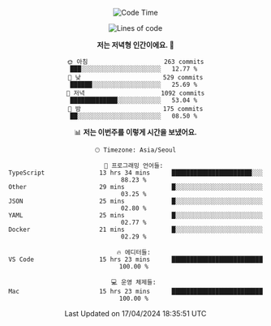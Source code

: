 <div align='center'>
 
<!--START_SECTION:waka-->
![Code Time](http://img.shields.io/badge/Code%20Time-3%2C486%20hrs%2018%20mins-blue)

![Lines of code](https://img.shields.io/badge/%EC%A0%80%EB%8A%94%20%EC%97%AC%ED%83%9C%EA%B9%8C%EC%A7%80%20-1.5%20million%20%EC%A4%84%EC%9D%98%20%EC%BD%94%EB%93%9C%EB%A5%BC%20%EC%9E%91%EC%84%B1%ED%96%88%EC%96%B4%EC%9A%94.-blue)

**저는 저녁형 인간이에요. 🦉** 

```text
🌞 아침                     263 commits         ███░░░░░░░░░░░░░░░░░░░░░░   12.77 % 
🌆 낮　                     529 commits         ██████░░░░░░░░░░░░░░░░░░░   25.69 % 
🌃 저녁                     1092 commits        █████████████░░░░░░░░░░░░   53.04 % 
🌙 밤　                     175 commits         ██░░░░░░░░░░░░░░░░░░░░░░░   08.50 % 
```


📊 **저는 이번주를 이렇게 시간을 보냈어요.** 

```text
🕑︎ Timezone: Asia/Seoul

💬 프로그래밍 언어들: 
TypeScript               13 hrs 34 mins      ██████████████████████░░░   88.23 % 
Other                    29 mins             █░░░░░░░░░░░░░░░░░░░░░░░░   03.25 % 
JSON                     25 mins             █░░░░░░░░░░░░░░░░░░░░░░░░   02.80 % 
YAML                     25 mins             █░░░░░░░░░░░░░░░░░░░░░░░░   02.77 % 
Docker                   21 mins             █░░░░░░░░░░░░░░░░░░░░░░░░   02.29 % 

🔥 에디터들: 
VS Code                  15 hrs 23 mins      █████████████████████████   100.00 % 

💻 운영 체제들: 
Mac                      15 hrs 23 mins      █████████████████████████   100.00 % 
```


 Last Updated on 17/04/2024 18:35:51 UTC
<!--END_SECTION:waka-->
 </div>
<!---
Emewjin/Emewjin is a ✨ special ✨ repository because its `README.md` (this file) appears on your GitHub profile.
You can click the Preview link to take a look at your changes.
--->
